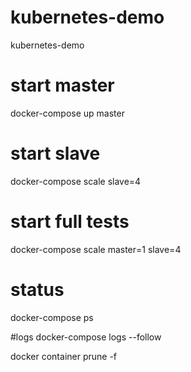 # kubernetes-demo

kubernetes-demo

# start master

docker-compose up master

# start slave

docker-compose scale slave=4

# start full tests

docker-compose scale master=1 slave=4

# status

docker-compose ps

#logs
docker-compose logs --follow

docker container prune -f
